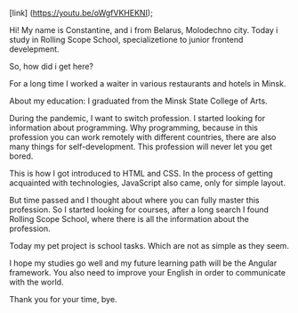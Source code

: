 [link] (https://youtu.be/oWgfVKHEKNI);

Hi! 
My name is Constantine, and i from Belarus, Molodechno city. 
Today i study in Rolling Scope School, specializetione to junior frontend develepment.

So, how  did i get here?

For a long time I worked  a waiter in various restaurants and hotels in Minsk.

About my education:
I graduated from the Minsk State College of Arts.

During the pandemic, I want to switch profession. I started looking for information about programming.
Why programming, because in this profession you can work remotely with different countries, there are also many things for self-development. This profession will never let you get bored.
 
This is how I got introduced to HTML and CSS. In the process of getting acquainted with technologies, JavaScript also came, only for simple layout.

But time passed and I thought about where you can fully master this profession. So I started looking for courses, after a long search I found Rolling Scope School, where there is all the information about the profession.

Today my pet project is school tasks. 
Which are not as simple as they seem.

I hope my studies go well and my future learning path will be the Angular framework. You also need to improve your English in order to communicate with the world.

Thank you for your time, bye.